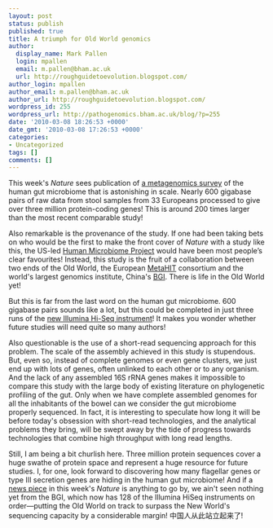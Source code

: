 ```yaml
---
layout: post
status: publish
published: true
title: A triumph for Old World genomics
author:
  display_name: Mark Pallen
  login: mpallen
  email: m.pallen@bham.ac.uk
  url: http://roughguidetoevolution.blogspot.com/
author_login: mpallen
author_email: m.pallen@bham.ac.uk
author_url: http://roughguidetoevolution.blogspot.com/
wordpress_id: 255
wordpress_url: http://pathogenomics.bham.ac.uk/blog/?p=255
date: '2010-03-08 18:26:53 +0000'
date_gmt: '2010-03-08 17:26:53 +0000'
categories:
- Uncategorized
tags: []
comments: []
---
```

<p>This week's <em>Nature</em> sees publication of <a href="http://www.nature.com/nature/journal/v464/n7285/full/nature08821.html">a metagenomics survey</a> of the human gut microbiome that is astonishing in scale. Nearly 600 gigabase pairs of raw data from stool samples from 33 Europeans processed to give over three million protein-coding genes! This is around 200 times larger than the most recent comparable study!</p>
<p>Also remarkable is the provenance of the study. If one had been taking bets on who would be the first to make the front cover of <em>Nature</em> with a study like this, the US-led <a href="http://nihroadmap.nih.gov/hmp/">Human Microbiome Project</a> would have been most people’s clear favourites! Instead, this study is the fruit of a collaboration between two ends of the Old World, the European <a href="http://www.metahit.eu/">MetaHIT</a> consortium and the world's largest genomics institute, China's <a href="http://www.genomics.cn/">BGI</a>. There is life in the Old World yet!</p>
<p>But this is far from the last word on the human gut microbiome. 600 gigabase pairs sounds like a lot, but this could be completed in just three runs of the <a href="http://pathogenomics.bham.ac.uk/blog/2010/02/landed-first-illumina-hiseq-machines-advertised/">new Illumina Hi-Seq instrument</a>! It makes you wonder whether future studies will need quite so many authors!</p>
<p>Also questionable is the use of a short-read sequencing approach for this problem. The scale of the assembly achieved in this study is stupendous. But, even so, instead of complete genomes or even gene clusters, we just end up with lots of genes, often unlinked to each other or to any organism. And the lack of any assembled 16S rRNA genes makes it impossible to compare this study with the large body of existing literature on phylogenetic profiling of the gut. Only when we have complete assembled genomes for all the inhabitants of the bowel can we consider the gut microbiome properly sequenced. In fact, it is interesting to speculate how long it will be before today's obsession with short-read technologies, and the analytical problems they bring, will be swept away by the tide of progress towards technologies that combine high throughput with long read lengths.</p>
<p>Still, I am being a bit churlish here. Three million protein sequences cover a huge swathe of protein space and represent a huge resource for future studies. I, for one, look forward to discovering how many flagellar genes or type III secretion genes are hiding in the human gut microbiome! And if a <a href="http://www.nature.com/news/2010/100303/full/464022a.html">news piece</a> in this week's <em>Nature</em> is anything to go by, we ain't seen nothing yet from the BGI, which now has 128 of the Illumina HiSeq instruments on order—putting the Old World on track to surpass the New World's sequencing capacity by a considerable margin! 中国人从此站立起来了!</p>

